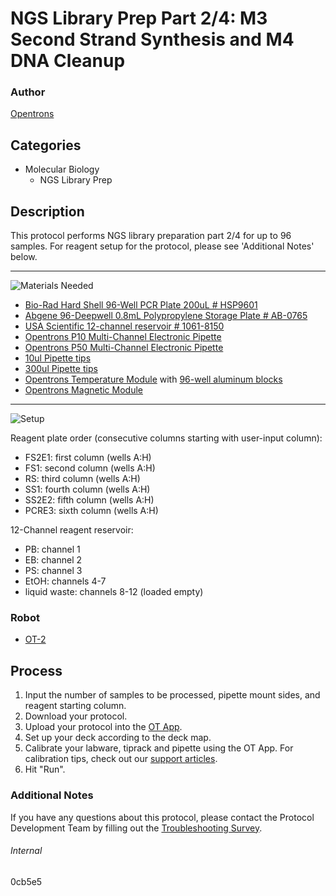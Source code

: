 # NGS Library Prep Part 2/4: M3 Second Strand Synthesis and M4 DNA Cleanup

### Author
[Opentrons](http://www.opentrons.com/)

## Categories
* Molecular Biology
    * NGS Library Prep

## Description
This protocol performs NGS library preparation part 2/4 for up to 96 samples. For reagent setup for the protocol, please see 'Additional Notes' below.

---
![Materials Needed](https://s3.amazonaws.com/opentrons-protocol-library-website/custom-README-images/001-General+Headings/materials.png)

* [Bio-Rad Hard Shell 96-Well PCR Plate 200uL # HSP9601](http://www.bio-rad.com/en-us/sku/hsp9601-hard-shell-96-well-pcr-plates-low-profile-thin-wall-skirted-white-clear?ID=hsp9601)
* [Abgene 96-Deepwell 0.8mL Polypropylene Storage Plate # AB-0765](https://www.thermofisher.com/order/catalog/product/AB0765?SID=srch-hj-AB-0765)
* [USA Scientific 12-channel reservoir # 1061-8150](https://www.usascientific.com/12-channel-automation-reservoir.aspx)
* [Opentrons P10 Multi-Channel Electronic Pipette](https://shop.opentrons.com/collections/ot-2-pipettes/products/8-channel-electronic-pipette)
* [Opentrons P50 Multi-Channel Electronic Pipette](https://shop.opentrons.com/collections/ot-2-pipettes/products/8-channel-electronic-pipette)
* [10ul Pipette tips](https://shop.opentrons.com/collections/opentrons-tips/products/opentrons-10ul-tips)
* [300ul Pipette tips](https://shop.opentrons.com/collections/opentrons-tips/products/opentrons-300ul-tips)
* [Opentrons Temperature Module](https://shop.opentrons.com/collections/hardware-modules/products/tempdeck) with [96-well aluminum blocks](https://shop.opentrons.com/collections/hardware-modules/products/aluminum-block-set)
* [Opentrons Magnetic Module](https://shop.opentrons.com/collections/hardware-modules/products/magdeck)

---
![Setup](https://s3.amazonaws.com/opentrons-protocol-library-website/custom-README-images/001-General+Headings/Setup.png)

Reagent plate order (consecutive columns starting with user-input column):
* FS2E1: first column (wells A:H)
* FS1: second column (wells A:H)
* RS: third column (wells A:H)
* SS1: fourth column (wells A:H)
* SS2E2: fifth column (wells A:H)
* PCRE3: sixth column (wells A:H)

12-Channel reagent reservoir:
* PB: channel 1
* EB: channel 2
* PS: channel 3
* EtOH: channels 4-7
* liquid waste: channels 8-12 (loaded empty)

### Robot
* [OT-2](https://opentrons.com/ot-2)

## Process
1. Input the number of samples to be processed, pipette mount sides, and reagent starting column.
2. Download your protocol.
3. Upload your protocol into the [OT App](https://opentrons.com/ot-app).
4. Set up your deck according to the deck map.
5. Calibrate your labware, tiprack and pipette using the OT App. For calibration tips, check out our [support articles](https://support.opentrons.com/en/collections/1559720-guide-for-getting-started-with-the-ot-2).
6. Hit "Run".

### Additional Notes
If you have any questions about this protocol, please contact the Protocol Development Team by filling out the [Troubleshooting Survey](https://protocol-troubleshooting.paperform.co/).

###### Internal
0cb5e5
